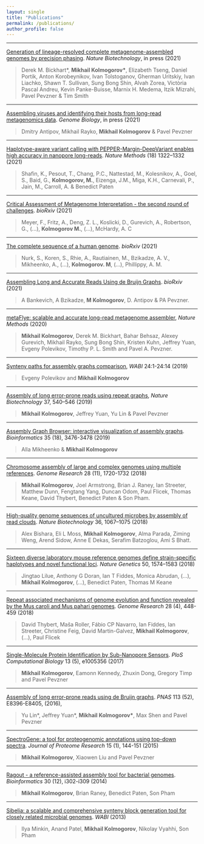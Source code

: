 ```yaml
---
layout: single
title: "Publications"
permalink: /publications/
author_profile: false
---
```


---

[Generation of lineage-resolved complete metagenome-assembled 
genomes by precision phasing](https://doi.org/10.1101/2021.05.04.442591). 
_Nature Biotechnology_, in press (2021)
>Derek M. Bickhart\*, __Mikhail Kolmogorov\*__, Elizabeth Tseng, Daniel Portik, Anton
Korobeynikov, Ivan Tolstoganov, Gherman Uritskiy, Ivan Liachko, Shawn T. Sullivan,
Sung Bong Shin, Alvah Zorea, Victòria Pascal Andreu, Kevin Panke-Buisse, Marnix H. Medema, 
Itzik Mizrahi, Pavel Pevzner & Tim Smith

---

[Assembling viruses and identifying their hosts from long-read metagenomics data](https://github.com/Dmitry-Antipov/viralFlye). 
_Genome Biology_, in press (2021)  
>Dmitry Antipov, Mikhail Rayko, __Mikhail Kolmogorov__ & Pavel Pevzner

---

[Haplotype-aware variant calling with PEPPER-Margin-DeepVariant enables high accuracy in nanopore long-reads](https://www.nature.com/articles/s41592-021-01299-w).
_Nature Methods_ (18) 1322–1332 (2021)  
>Shafin, K., Pesout, T., Chang, P.C., Nattestad, M., Kolesnikov, A., Goel, S., Baid, G.,
__Kolmogorov, M.__, Eizenga, J.M., Miga, K.H., Carnevali, P., Jain, M., Carroll, A. & Benedict Paten

---

[Critical Assessment of Metagenome Interpretation - the second round of challenges](https://doi.org/10.1101/2021.07.12.451567). _bioRxiv_ (2021)  
>Meyer, F., Fritz, A., Deng, Z. L., Koslicki, D., Gurevich, A., Robertson, G., (...),
__Kolmogorov M.__, (...), McHardy, A. C

---

[The complete sequence of a human genome](https://www.nature.com/articles/s41592-021-01299-w). _bioRxiv_ (2021)  
>Nurk, S., Koren, S., Rhie, A., Rautiainen, M., Bzikadze, A. V., Mikheenko, A., (...),
__Kolmogorov. M__, (...), Phillippy, A. M.

---

[Assembling Long and Accurate Reads Using de Bruijn Graphs](https://doi.org/10.1101/2020.12.10.420448). _bioRxiv_ (2021)  
>A Bankevich, A Bzikadze, __M Kolmogorov__, D. Antipov & PA Pevzner.

---

[metaFlye: scalable and accurate long-read metagenome assembler](https://www.nature.com/articles/s41592-020-00971-x), _Nature Methods_ (2020)  
>**Mikhail Kolmogorov**, Derek M. Bickhart, Bahar Behsaz, Alexey Gurevich, Mikhail
Rayko, Sung Bong Shin, Kristen Kuhn, Jeffrey Yuan, Evgeny Polevikov, Timothy P. L. Smith
and Pavel A. Pevzner.

---

[Synteny paths for assembly graphs comparison](http://drops.dagstuhl.de/opus/volltexte/2019/11054/), _WABI_ 24:1-24:14 (2019)  
>Evgeny Polevikov and **Mikhail Kolmogorov**

---

[Assembly of long error-prone reads using repeat graphs](https://www.nature.com/articles/s41587-019-0072-8), _Nature Biotechnology_ 37, 540–546 (2019)  
>**Mikhail Kolmogorov**, Jeffrey Yuan, Yu Lin & Pavel Pevzner

---

[Assembly Graph Browser: interactive visualization of assembly graphs](https://academic.oup.com/bioinformatics/article-abstract/35/18/3476/5306331). 
_Bioinformatics_ 35 (18), 3476-3478 (2019)  
>Alla Mikheenko & **Mikhail Kolmogorov**

---

[Chromosome assembly of large and complex genomes using multiple references](https://genome.cshlp.org/content/28/11/1720.full). 
_Genome Research_ 28 (11), 1720-1732 (2018)  
>**Mikhail Kolmogorov**, Joel Armstrong, Brian J. Raney, Ian Streeter, 
Matthew Dunn, Fengtang Yang, Duncan Odom, Paul Flicek, Thomas Keane, David Thybert, Benedict Paten & Son Pham.

---

[High-quality genome sequences of uncultured microbes by assembly of read clouds](https://www.nature.com/articles/nbt.4266). 
_Nature Biotechnology_ 36, 1067–1075 (2018)  
>Alex Bishara, Eli L Moss, **Mikhail Kolmogorov**, Alma Parada, Ziming Weng, Arend Sidow, Anne E Dekas, Serafim Batzoglou, Ami S Bhatt.

---

[Sixteen diverse laboratory mouse reference genomes define strain-specific haplotypes and novel functional loci](https://www.nature.com/articles/s41588-018-0223-8). 
_Nature Genetics_ 50, 1574–1583 (2018)  
>Jingtao Lilue, Anthony G Doran, Ian T Fiddes, Monica Abrudan, (...), **Mikhail Kolmogorov**, (...), Benedict Paten, Thomas M Keane

---

[Repeat associated mechanisms of genome evolution and function revealed by the Mus caroli and Mus pahari genomes](https://genome.cshlp.org/content/28/4/448.short). 
_Genome Research_ 28 (4), 448-459 (2018)  
>David Thybert, Maša Roller, Fábio CP Navarro, Ian Fiddes, Ian Streeter, Christine Feig, David Martin-Galvez, **Mikhail Kolmogorov**, (...), Paul Flicek

---

[Single-Molecule Protein Identification by Sub-Nanopore Sensors](https://journals.plos.org/ploscompbiol/article?id=10.1371/journal.pcbi.1005356). 
_PloS Computational Biology_ 13 (5), e1005356 (2017)  
>**Mikhail Kolmogorov**, Eamonn Kennedy, Zhuxin Dong, Gregory Timp and Pavel Pevzner

---

[Assembly of long error-prone reads using de Bruijn graphs](https://www.pnas.org/content/113/52/E8396.short). 
_PNAS_ 113 (52), E8396-E8405, (2016),  
>Yu Lin\*, Jeffrey Yuan\*, __Mikhail Kolmogorov\*__, Max Shen and Pavel Pevzner

---

[SpectroGene: a tool for proteogenomic annotations using top-down spectra](https://pubs.acs.org/doi/abs/10.1021/acs.jproteome.5b00610). 
_Journal of Proteome Research_ 15 (1), 144-151 (2015)  
>**Mikhail Kolmogorov**, Xiaowen Liu and Pavel Pevzner

---

[Ragout - a reference-assisted assembly tool for bacterial genomes](https://academic.oup.com/bioinformatics/article-abstract/30/12/i302/388572). 
_Bioinformatics_ 30 (12), i302-i309 (2014)  
>**Mikhail Kolmogorov**, Brian Raney, Benedict Paten, Son Pham

---

[Sibelia: a scalable and comprehensive synteny block generation tool for closely related microbial genomes](https://link.springer.com/chapter/10.1007/978-3-642-40453-5_17). 
_WABI_ (2013)  
>Ilya Minkin, Anand Patel, **Mikhail Kolmogorov**, Nikolay Vyahhi, Son Pham

